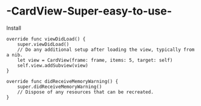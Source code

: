 # -CardView-Super-easy-to-use-
Install
    
    override func viewDidLoad() {
        super.viewDidLoad()
        // Do any additional setup after loading the view, typically from a nib.
        let view = CardView(frame: frame, items: 5, target: self)
        self.view.addSubview(view)
    }

    override func didReceiveMemoryWarning() {
        super.didReceiveMemoryWarning()
        // Dispose of any resources that can be recreated.
    }
